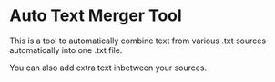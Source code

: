 # Auto Text Merger Tool


This is a tool to automatically combine text from various .txt sources automatically into one .txt file.

You can also add extra text inbetween your sources.

